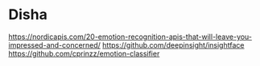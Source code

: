 # Disha
https://nordicapis.com/20-emotion-recognition-apis-that-will-leave-you-impressed-and-concerned/
https://github.com/deepinsight/insightface
https://github.com/cprinzz/emotion-classifier
